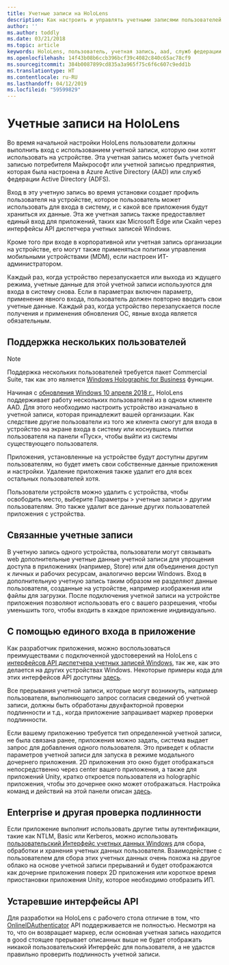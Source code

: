 ```yaml
---
title: Учетные записи на HoloLens
description: Как настроить и управлять учетными записями пользователей на HoloLens.
author: ''
ms.author: toddly
ms.date: 03/21/2018
ms.topic: article
keywords: HoloLens, пользователь, учетная запись, aad, служб федерации Active Directory, учетная запись Майкрософт, msa, учетные данные
ms.openlocfilehash: 14f43b08b6ccb396bcf39c4082c840c65ac78cf9
ms.sourcegitcommit: 384b0087899cd835a3a965f75c6f6c607c9edd1b
ms.translationtype: HT
ms.contentlocale: ru-RU
ms.lasthandoff: 04/12/2019
ms.locfileid: "59599829"
---
```

# <a name="accounts-on-hololens"></a>Учетные записи на HoloLens

Во время начальной настройки HoloLens пользователи должны выполнить вход с использованием учетной записи, которую они хотят использовать на устройстве. Эта учетная запись может быть учетной записью потребителя Майкрософт или учетной записью предприятия, которая была настроена в Azure Active Directory (AAD) или служб федерации Active Directory (ADFS).

Вход в эту учетную запись во время установки создает профиль пользователя на устройстве, которое пользователь может использовать для входа в систему, и с какой все приложения будут храниться их данные. Эта же учетная запись также предоставляет единый вход для приложений, таких как Microsoft Edge или Скайп через интерфейсы API диспетчера учетных записей Windows.

Кроме того при входе в корпоративной или учетная запись организации на устройстве, его могут также применяться политики управления мобильными устройствами (MDM), если настроен ИТ-администратором.

Каждый раз, когда устройство перезапускается или выхода из ждущего режима, учетные данные для этой учетной записи используются для входа в систему снова. Если в параметрах включен параметр, применение явного входа, пользователь должен повторно вводить свои учетные данные. Каждый раз, когда устройство перезапускается после получения и применения обновления ОС, явные входа является обязательным.

## <a name="multi-user-support"></a>Поддержка нескольких пользователей

>[!NOTE]
>Поддержка нескольких пользователей требуется пакет Commercial Suite, так как это является [Windows Holographic for Business](https://docs.microsoft.com/hololens/hololens-upgrade-enterprise) функции.

Начиная с [обновления Windows 10 апреля 2018 г.](release-notes-april-2018.md), HoloLens поддерживает работу нескольких пользователей из в одном клиенте AAD. Для этого необходимо настроить устройство изначально в учетной записи, которая принадлежит вашей организации. Как следствие другие пользователи из того же клиента смогут для входа в устройство на экране входа в систему или коснувшись плитки пользователя на панели «Пуск», чтобы выйти из системы существующего пользователя. 

Приложения, установленные на устройстве будут доступны другим пользователям, но будет иметь свои собственные данные приложения и настройки. Удаление приложения также удалит его для всех остальных пользователей хотя. 

Пользователи устройств можно удалить с устройства, чтобы освободить место, выберите Параметры > учетные записи > другим пользователям. Это также удалит все данные других пользователей приложения с устройства. 

## <a name="linked-accounts"></a>Связанные учетные записи

В учетную запись одного устройства, пользователи могут связывать web дополнительные учетные данные учетной записи для упрощения доступа в приложениях (например, Store) или для объединения доступ к личных и рабочих ресурсам, аналогично версии Windows. Вход в дополнительную учетную запись таким образом не разделяют данные пользователя, созданные на устройстве, например изображения или файлы для загрузки. После подключения учетной записи на устройстве приложения позволяют использовать его с вашего разрешения, чтобы уменьшить того, чтобы входить в каждое приложение индивидуально.

## <a name="using-single-sign-on-within-an-app"></a>С помощью единого входа в приложение

Как разработчик приложения, можно воспользоваться преимуществами с подключенной удостоверений на HoloLens с [интерфейсов API диспетчера учетных записей Windows](https://msdn.microsoft.com/library/windows/apps/xaml/windows.security.authentication.web.core.aspx), так же, как это делается на других устройствах Windows. Некоторые примеры кода для этих интерфейсов API доступны [здесь](http://go.microsoft.com/fwlink/p/?LinkId=620621).

Все прерывания учетной записи, которые могут возникнуть, например пользователя, выполняющего запрос согласия сведений об учетной записи, должны быть обработаны двухфакторной проверки подлинности и т.д., когда приложение запрашивает маркер проверки подлинности.

Если вашему приложению требуется тип определенной учетной записи, не была связана ранее, приложения можно задать, система выдает запрос для добавления одного пользователя. Это приведет к области параметров учетной записи для запуска в режиме модального дочернего приложения. 2D приложения это окно будет отображаться непосредственно через center вашего приложения, а также для приложений Unity, кратко откроется пользователя из holographic приложения, чтобы это дочернее окно может отображаться. Настройка команд и действий на этой панели описан [здесь](https://msdn.microsoft.com/library/windows/apps/windows.ui.applicationsettings.webaccountcommand.aspx).

## <a name="enterprise-and-other-authentication"></a>Enterprise и другая проверка подлинности

Если приложение выполнит использовать другие типы аутентификации, такие как NTLM, Basic или Kerberos, можно использовать [пользовательский Интерфейс учетных данных Windows](https://msdn.microsoft.com/library/windows/apps/windows.security.credentials.ui.aspx) для сбора, обработки и хранения учетных данных пользователя. Взаимодействие с пользователем для сбора этих учетных данных очень похожа на другое облако на основе учетной записи прерываний и будет отображаются как дочерние приложения поверх 2D приложения или короткое время приостановки приложения Unity, которое необходимо отобразить ИП.

## <a name="deprecated-apis"></a>Устаревшие интерфейсы API

Для разработки на HoloLens с рабочего стола отличие в том, что [OnlineIDAuthenticator](https://msdn.microsoft.com/library/windows/apps/windows.security.authentication.onlineid.onlineidauthenticator.aspx) API поддерживается не полностью. Несмотря на то, что он возвращает маркер, если основная учетная запись находится в good стоящее прерывает описанных выше не будет отображать никакой пользовательский Интерфейс для пользователя, а не удастся правильно проверить подлинность учетной записи.

